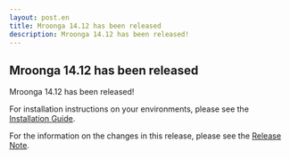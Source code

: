 ```yaml
---
layout: post.en
title: Mroonga 14.12 has been released
description: Mroonga 14.12 has been released!
---
```


## Mroonga 14.12 has been released

Mroonga 14.12 has been released!

For installation instructions on your environments, please see the [Installation Guide](/docs/install.html).

For the information on the changes in this release, please see the [Release Note](/docs/news/14.html#release-14-12).
